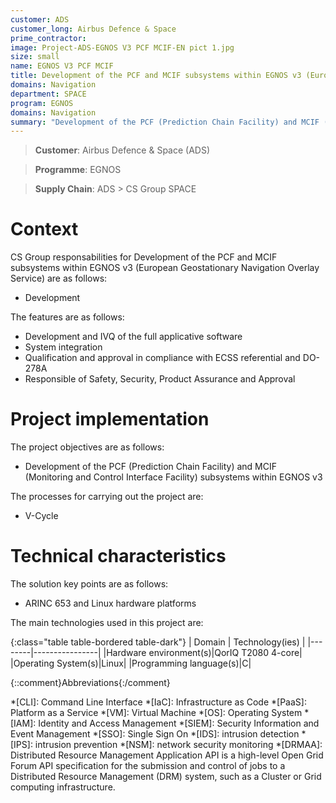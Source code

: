 ```yaml
---
customer: ADS
customer_long: Airbus Defence & Space
prime_contractor: 
image: Project-ADS-EGNOS V3 PCF MCIF-EN pict 1.jpg
size: small
name: EGNOS V3 PCF MCIF
title: Development of the PCF and MCIF subsystems within EGNOS v3 (European Geostationary Navigation Overlay Service)
domains: Navigation
department: SPACE
program: EGNOS
domains: Navigation
summary: "Development of the PCF (Prediction Chain Facility) and MCIF (Monitoring and Control Interface Facility) subsystems within EGNOS v3"
---
```


> __Customer__\: Airbus Defence & Space (ADS)

> __Programme__\: EGNOS

> __Supply Chain__\: ADS >  CS Group SPACE


# Context


CS Group responsabilities for Development of the PCF and MCIF subsystems within EGNOS v3 (European Geostationary Navigation Overlay Service) are as follows:
* Development



The features are as follows:
* Development and IVQ of the full applicative software
* System integration
* Qualification and approval in compliance with ECSS referential and DO-278A
* Responsible of Safety, Security, Product Assurance and Approval

# Project implementation

The project objectives are as follows:
* Development of the PCF (Prediction Chain Facility) and MCIF (Monitoring and Control Interface Facility) subsystems within EGNOS v3

The processes for carrying out the project are:
* V-Cycle

# Technical characteristics

The solution key points are as follows:
* ARINC 653 and Linux hardware platforms



The main technologies used in this project are:

{:class="table table-bordered table-dark"}
| Domain | Technology(ies) |
|--------|----------------|
|Hardware environment(s)|QorIQ T2080 4-core|
|Operating System(s)|Linux|
|Programming language(s)|C|



{::comment}Abbreviations{:/comment}

*[CLI]: Command Line Interface
*[IaC]: Infrastructure as Code
*[PaaS]: Platform as a Service
*[VM]: Virtual Machine
*[OS]: Operating System
*[IAM]: Identity and Access Management
*[SIEM]: Security Information and Event Management
*[SSO]: Single Sign On
*[IDS]: intrusion detection
*[IPS]: intrusion prevention
*[NSM]: network security monitoring
*[DRMAA]: Distributed Resource Management Application API is a high-level Open Grid Forum API specification for the submission and control of jobs to a Distributed Resource Management (DRM) system, such as a Cluster or Grid computing infrastructure.
